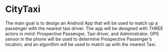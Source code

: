 CityTaxi
========

The main goal is to design an Android App that will be used to match up a passenger with the nearest taxi driver. The app will be designed with THREE actors in mind: Prospective Passenger, Taxi driver, and Administrator.  GPS sensor in the phone will be used to determine Prospective Passenger’s location, and an algorithm will be used to match up with the nearest Taxi.
